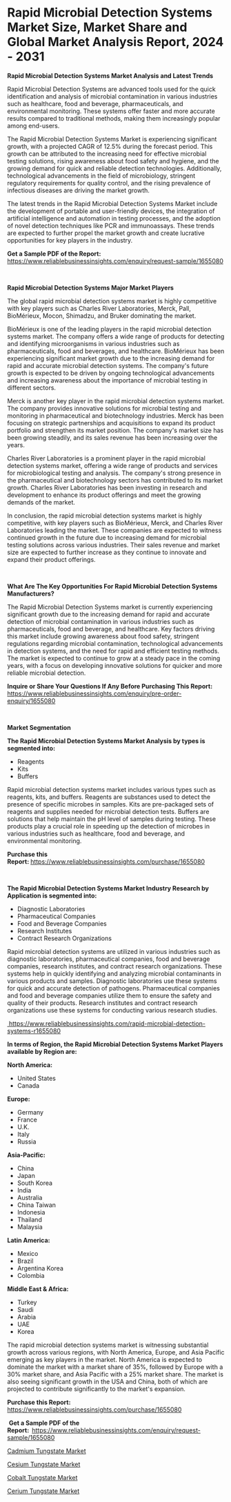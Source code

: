 <p><h1>Rapid Microbial Detection Systems Market Size, Market Share and Global Market Analysis Report, 2024 - 2031</h1></p><p><strong>Rapid Microbial Detection Systems Market Analysis and Latest Trends</strong></p>
<p><p>Rapid Microbial Detection Systems are advanced tools used for the quick identification and analysis of microbial contamination in various industries such as healthcare, food and beverage, pharmaceuticals, and environmental monitoring. These systems offer faster and more accurate results compared to traditional methods, making them increasingly popular among end-users.</p><p>The Rapid Microbial Detection Systems Market is experiencing significant growth, with a projected CAGR of 12.5% during the forecast period. This growth can be attributed to the increasing need for effective microbial testing solutions, rising awareness about food safety and hygiene, and the growing demand for quick and reliable detection technologies. Additionally, technological advancements in the field of microbiology, stringent regulatory requirements for quality control, and the rising prevalence of infectious diseases are driving the market growth.</p><p>The latest trends in the Rapid Microbial Detection Systems Market include the development of portable and user-friendly devices, the integration of artificial intelligence and automation in testing processes, and the adoption of novel detection techniques like PCR and immunoassays. These trends are expected to further propel the market growth and create lucrative opportunities for key players in the industry.</p></p>
<p><strong>Get a Sample PDF of the Report:&nbsp;</strong> <a href="https://www.reliablebusinessinsights.com/enquiry/request-sample/1655080">https://www.reliablebusinessinsights.com/enquiry/request-sample/1655080</a></p>
<p>&nbsp;</p>
<p><strong>Rapid Microbial Detection Systems Major Market Players</strong></p>
<p><p>The global rapid microbial detection systems market is highly competitive with key players such as Charles River Laboratories, Merck, Pall, BioMérieux, Mocon, Shimadzu, and Bruker dominating the market.</p><p>BioMérieux is one of the leading players in the rapid microbial detection systems market. The company offers a wide range of products for detecting and identifying microorganisms in various industries such as pharmaceuticals, food and beverages, and healthcare. BioMérieux has been experiencing significant market growth due to the increasing demand for rapid and accurate microbial detection systems. The company's future growth is expected to be driven by ongoing technological advancements and increasing awareness about the importance of microbial testing in different sectors.</p><p>Merck is another key player in the rapid microbial detection systems market. The company provides innovative solutions for microbial testing and monitoring in pharmaceutical and biotechnology industries. Merck has been focusing on strategic partnerships and acquisitions to expand its product portfolio and strengthen its market position. The company's market size has been growing steadily, and its sales revenue has been increasing over the years.</p><p>Charles River Laboratories is a prominent player in the rapid microbial detection systems market, offering a wide range of products and services for microbiological testing and analysis. The company's strong presence in the pharmaceutical and biotechnology sectors has contributed to its market growth. Charles River Laboratories has been investing in research and development to enhance its product offerings and meet the growing demands of the market.</p><p>In conclusion, the rapid microbial detection systems market is highly competitive, with key players such as BioMérieux, Merck, and Charles River Laboratories leading the market. These companies are expected to witness continued growth in the future due to increasing demand for microbial testing solutions across various industries. Their sales revenue and market size are expected to further increase as they continue to innovate and expand their product offerings.</p></p>
<p>&nbsp;</p>
<p><strong>What Are The Key Opportunities For Rapid Microbial Detection Systems Manufacturers?</strong></p>
<p><p>The Rapid Microbial Detection Systems market is currently experiencing significant growth due to the increasing demand for rapid and accurate detection of microbial contamination in various industries such as pharmaceuticals, food and beverage, and healthcare. Key factors driving this market include growing awareness about food safety, stringent regulations regarding microbial contamination, technological advancements in detection systems, and the need for rapid and efficient testing methods. The market is expected to continue to grow at a steady pace in the coming years, with a focus on developing innovative solutions for quicker and more reliable microbial detection.</p></p>
<p><strong>Inquire or Share Your Questions If Any Before Purchasing This Report:</strong> <a href="https://www.reliablebusinessinsights.com/enquiry/pre-order-enquiry/1655080">https://www.reliablebusinessinsights.com/enquiry/pre-order-enquiry/1655080</a></p>
<p>&nbsp;</p>
<p><strong>Market Segmentation</strong></p>
<p><strong>The Rapid Microbial Detection Systems Market Analysis by types is segmented into:</strong></p>
<p><ul><li>Reagents</li><li>Kits</li><li>Buffers</li></ul></p>
<p><p>Rapid microbial detection systems market includes various types such as reagents, kits, and buffers. Reagents are substances used to detect the presence of specific microbes in samples. Kits are pre-packaged sets of reagents and supplies needed for microbial detection tests. Buffers are solutions that help maintain the pH level of samples during testing. These products play a crucial role in speeding up the detection of microbes in various industries such as healthcare, food and beverage, and environmental monitoring.</p></p>
<p><strong>Purchase this Report:&nbsp;</strong><a href="https://www.reliablebusinessinsights.com/purchase/1655080">https://www.reliablebusinessinsights.com/purchase/1655080</a></p>
<p>&nbsp;</p>
<p><strong>The Rapid Microbial Detection Systems Market Industry Research by Application is segmented into:</strong></p>
<p><ul><li>Diagnostic Laboratories</li><li>Pharmaceutical Companies</li><li>Food and Beverage Companies</li><li>Research Institutes</li><li>Contract Research Organizations</li></ul></p>
<p><p>Rapid microbial detection systems are utilized in various industries such as diagnostic laboratories, pharmaceutical companies, food and beverage companies, research institutes, and contract research organizations. These systems help in quickly identifying and analyzing microbial contaminants in various products and samples. Diagnostic laboratories use these systems for quick and accurate detection of pathogens. Pharmaceutical companies and food and beverage companies utilize them to ensure the safety and quality of their products. Research institutes and contract research organizations use these systems for conducting various research studies.</p></p>
<p><a href="https://www.reliablebusinessinsights.com/rapid-microbial-detection-systems-r1655080">&nbsp;https://www.reliablebusinessinsights.com/rapid-microbial-detection-systems-r1655080</a></p>
<p><strong>In terms of Region, the Rapid Microbial Detection Systems Market Players available by Region are:</strong></p>
<p>
    <p> <strong> North America: </strong>
        <ul>
            <li>United States</li>
            <li>Canada</li>
        </ul>
        </p> 
    <p> <strong> Europe: </strong>
        <ul>
            <li>Germany</li>
            <li>France</li>
            <li>U.K.</li>
            <li>Italy</li>
            <li>Russia</li>
        </ul>
        </p> 
    <p> <strong> Asia-Pacific: </strong>
        <ul>
            <li>China</li>
            <li>Japan</li>
            <li>South Korea</li>
            <li>India</li>
            <li>Australia</li>
            <li>China Taiwan</li>
            <li>Indonesia</li>
            <li>Thailand</li>
            <li>Malaysia</li>
        </ul>
        </p> 
    <p> <strong> Latin America: </strong>
        <ul>
            <li>Mexico</li>
            <li>Brazil</li>
            <li>Argentina Korea</li>
            <li>Colombia</li>
        </ul>
        </p> 
    <p> <strong> Middle East & Africa: </strong>
        <ul>
            <li>Turkey</li>
            <li>Saudi</li>
            <li>Arabia</li>
            <li>UAE</li>
            <li>Korea</li>
        </ul>
    </p>
    </p>
<p><p>The rapid microbial detection systems market is witnessing substantial growth across various regions, with North America, Europe, and Asia Pacific emerging as key players in the market. North America is expected to dominate the market with a market share of 35%, followed by Europe with a 30% market share, and Asia Pacific with a 25% market share. The market is also seeing significant growth in the USA and China, both of which are projected to contribute significantly to the market's expansion.</p></p>
<p><strong>Purchase this Report: </strong><a href="https://www.reliablebusinessinsights.com/purchase/1655080">https://www.reliablebusinessinsights.com/purchase/1655080</a></p>
<p>&nbsp;<strong>Get a Sample PDF of the Report:&nbsp;&nbsp;</strong><a href="https://www.reliablebusinessinsights.com/enquiry/request-sample/1655080">https://www.reliablebusinessinsights.com/enquiry/request-sample/1655080</a></p>
<p><strong></strong></p>
<p><p><a href="https://github.com/hraymond91428/Market-Research-Report-List-1/blob/main/cadmium-tungstate-market.md">Cadmium Tungstate Market</a></p><p><a href="https://github.com/evanArnold06/Market-Research-Report-List-1/blob/main/cesium-tungstate-market.md">Cesium Tungstate Market</a></p><p><a href="https://github.com/lbird53714/Market-Research-Report-List-5/blob/main/cobalt-tungstate-market.md">Cobalt Tungstate Market</a></p><p><a href="https://github.com/nairnboy/Market-Research-Report-List-1/blob/main/cerium-tungstate-market.md">Cerium Tungstate Market</a></p></p>
